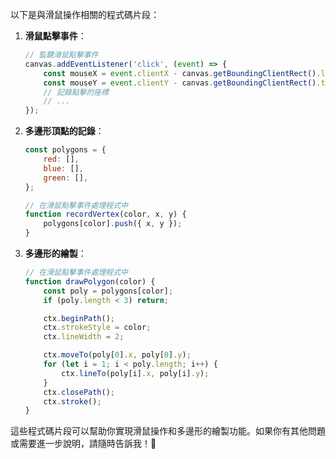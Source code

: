 以下是與滑鼠操作相關的程式碼片段：

1. **滑鼠點擊事件**：
    ```javascript
    // 監聽滑鼠點擊事件
    canvas.addEventListener('click', (event) => {
        const mouseX = event.clientX - canvas.getBoundingClientRect().left;
        const mouseY = event.clientY - canvas.getBoundingClientRect().top;
        // 記錄點擊的座標
        // ...
    });
    ```

2. **多邊形頂點的記錄**：
    ```javascript
    const polygons = {
        red: [],
        blue: [],
        green: [],
    };

    // 在滑鼠點擊事件處理程式中
    function recordVertex(color, x, y) {
        polygons[color].push({ x, y });
    }
    ```

3. **多邊形的繪製**：
    ```javascript
    // 在滑鼠點擊事件處理程式中
    function drawPolygon(color) {
        const poly = polygons[color];
        if (poly.length < 3) return;

        ctx.beginPath();
        ctx.strokeStyle = color;
        ctx.lineWidth = 2;

        ctx.moveTo(poly[0].x, poly[0].y);
        for (let i = 1; i < poly.length; i++) {
            ctx.lineTo(poly[i].x, poly[i].y);
        }
        ctx.closePath();
        ctx.stroke();
    }
    ```

這些程式碼片段可以幫助你實現滑鼠操作和多邊形的繪製功能。如果你有其他問題或需要進一步說明，請隨時告訴我！🙂
